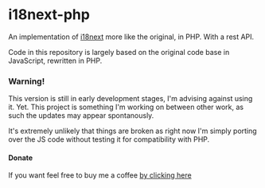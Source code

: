 # i18next-php
An implementation of [i18next](https://www.i18next.com/) more like the original, in PHP. With a rest API.

Code in this repository is largely based on the original code base in JavaScript, rewritten in PHP.

### Warning!

This version is still in early development stages, I'm advising against using it. Yet.
This project is something I'm working on between other work, as such the updates may appear spontanously.

It's extremely unlikely that things are broken as right now I'm simply porting over the 
JS code without testing it for compatibility with PHP.

#### Donate

If you want feel free to buy me a coffee [by clicking here](https://paypal.me/pklytastic?locale.x=en_US)